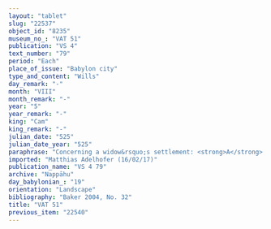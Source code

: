 ```yaml
---
layout: "tablet"
slug: "22537"
object_id: "8235"
museum_no_: "VAT 51"
publication: "VS 4"
text_number: "79"
period: "Each"
place_of_issue: "Babylon city"
type_and_content: "Wills"
day_remark: "-"
month: "VIII"
month_remark: "-"
year: "5"
year_remark: "-"
king: "Cam"
king_remark: "-"
julian_date: "525"
julian_date_year: "525"
paraphrase: "Concerning a widow&rsquo;s settlement: <strong>A</strong> establishes (<em>&scaron;akānu</em>; <em>il-ta-kan</em>) &frac12; mina of silver as the share of <strong><sup>f</sup>B</strong> in place of her rations (<em>kurrummatu</em>). <strong>A </strong>takes that silver from the promissory note (<em>uˀiltu</em>) for 1 mina 10 shekels of silver that is owed to <strong>C</strong> by <strong>D</strong>. As security <strong>C</strong> had taken the house of <strong>D</strong>, which now belongs to <strong>A</strong> who inherited the assets of <strong>C</strong> (cf. VAT116). The remainder of the 1 mina 10 shekels of silver belong to <strong>A</strong>. As long as <strong><sup>f</sup>B</strong> has not been paid her &frac12; mina of silver, she will live in the southern wing(?) of the said house. The eastern wing belongs to <strong>A</strong>. <strong><sup>f</sup>B</strong> also swears by I&scaron;tar of Babylon that she possesses nothing else than 1 copper brazier (<em>mu&scaron;ahhinu</em>), 1 copper cup (<em>kāsu</em>), 1 bed (<em>er&scaron;u</em>), 1 table (<em>pa&scaron;&scaron;ūru</em>) and a chair (<em>kuss&ucirc;</em>), 4 (<em>sic</em>) items belonging to <strong>C</strong>. And she does not conceal (<em>ana pa&scaron;īri &scaron;akānu</em>) any promissory notes from <strong>A</strong>.<br /> &nbsp;<br /> <strong>A</strong> = Iddin-Nab&ucirc;/Nab&ucirc;-bān-zēri//Nappāhu; <strong><sup>f</sup>B</strong> = <sup>f</sup>Tappa&scaron;&scaron;ar/Nab&ucirc;-mu&scaron;ētiq-udd&ecirc;/Nūr-S&icirc;n (wife of <strong>B</strong>; cf. Baker 2004, 32f. for filiation); <strong>C </strong>= Gimillu/Marduk-&scaron;umu-ibni//Nappāhu; <strong>D</strong> = Bēl-aplu-iddin/Dādiya/Rab-ban&ecirc;<br /> &nbsp;"
imported: "Matthias Adelhofer (16/02/17)"
publication_name: "VS 4 79"
archive: "Nappāhu"
day_babylonian_: "19"
orientation: "Landscape"
bibliography: "Baker 2004, No. 32"
title: "VAT 51"
previous_item: "22540"
---
```

